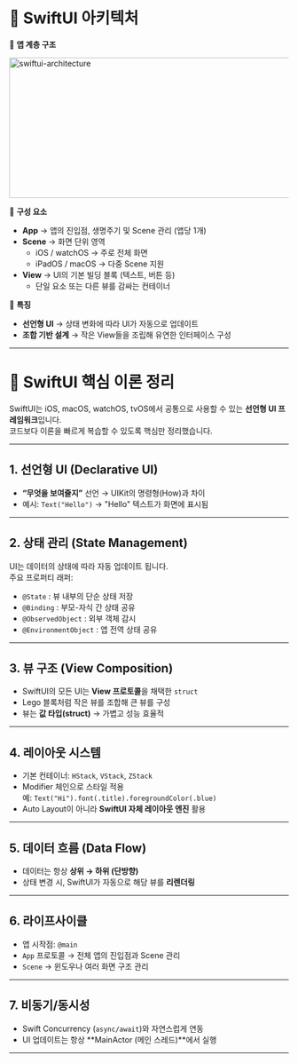 # 🌱 SwiftUI 아키텍처  

📌 **앱 계층 구조**  

<img width="618" height="253" alt="swiftui-architecture" src="https://github.com/user-attachments/assets/85cee8e6-b059-4301-8f8c-690906413657" />   

📌 **구성 요소**  
- **App** → 앱의 진입점, 생명주기 및 Scene 관리 (앱당 1개)  
- **Scene** → 화면 단위 영역  
  - iOS / watchOS → 주로 전체 화면  
  - iPadOS / macOS → 다중 Scene 지원  
- **View** → UI의 기본 빌딩 블록 (텍스트, 버튼 등)  
  - 단일 요소 또는 다른 뷰를 감싸는 컨테이너  

📌 **특징**  
- **선언형 UI** → 상태 변화에 따라 UI가 자동으로 업데이트  
- **조합 기반 설계** → 작은 View들을 조립해 유연한 인터페이스 구성  

---

# 🌱 SwiftUI 핵심 이론 정리

SwiftUI는 iOS, macOS, watchOS, tvOS에서 공통으로 사용할 수 있는 **선언형 UI 프레임워크**입니다.  
코드보다 이론을 빠르게 복습할 수 있도록 핵심만 정리했습니다.

---

## 1. 선언형 UI (Declarative UI)
- **“무엇을 보여줄지”** 선언 → UIKit의 명령형(How)과 차이
- 예시: `Text("Hello")` → "Hello" 텍스트가 화면에 표시됨

---

## 2. 상태 관리 (State Management)
UI는 데이터의 상태에 따라 자동 업데이트 됩니다.  
주요 프로퍼티 래퍼:
- `@State` : 뷰 내부의 단순 상태 저장
- `@Binding` : 부모-자식 간 상태 공유
- `@ObservedObject` : 외부 객체 감시
- `@EnvironmentObject` : 앱 전역 상태 공유

---

## 3. 뷰 구조 (View Composition)
- SwiftUI의 모든 UI는 **View 프로토콜**을 채택한 `struct`
- Lego 블록처럼 작은 뷰를 조합해 큰 뷰를 구성
- 뷰는 **값 타입(struct)** → 가볍고 성능 효율적

---

## 4. 레이아웃 시스템
- 기본 컨테이너: `HStack`, `VStack`, `ZStack`
- Modifier 체인으로 스타일 적용  
  예: `Text("Hi").font(.title).foregroundColor(.blue)`
- Auto Layout이 아니라 **SwiftUI 자체 레이아웃 엔진** 활용

---

## 5. 데이터 흐름 (Data Flow)
- 데이터는 항상 **상위 → 하위 (단방향)**
- 상태 변경 시, SwiftUI가 자동으로 해당 뷰를 **리렌더링**

---

## 6. 라이프사이클
- 앱 시작점: `@main`
- `App` 프로토콜 → 전체 앱의 진입점과 Scene 관리
- `Scene` → 윈도우나 여러 화면 구조 관리

---

## 7. 비동기/동시성
- Swift Concurrency (`async/await`)와 자연스럽게 연동
- UI 업데이트는 항상 **MainActor (메인 스레드)**에서 실행

---
